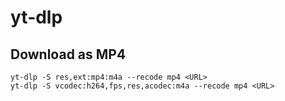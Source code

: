 # yt-dlp

## Download as MP4

```shell
yt-dlp -S res,ext:mp4:m4a --recode mp4 <URL>
yt-dlp -S vcodec:h264,fps,res,acodec:m4a --recode mp4 <URL>
```

